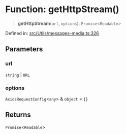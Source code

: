 # Function: getHttpStream()

> **getHttpStream**(`url`, `options`): `Promise`\<`Readable`\>

Defined in: [src/Utils/messages-media.ts:326](https://github.com/Fokusdotid/Baileys/blob/abcb8d9f2160683543784d4a7641ec0f8c55ed7e/src/Utils/messages-media.ts#L326)

## Parameters

### url

`string` | `URL`

### options

`AxiosRequestConfig`\<`any`\> & `object` = `{}`

## Returns

`Promise`\<`Readable`\>
